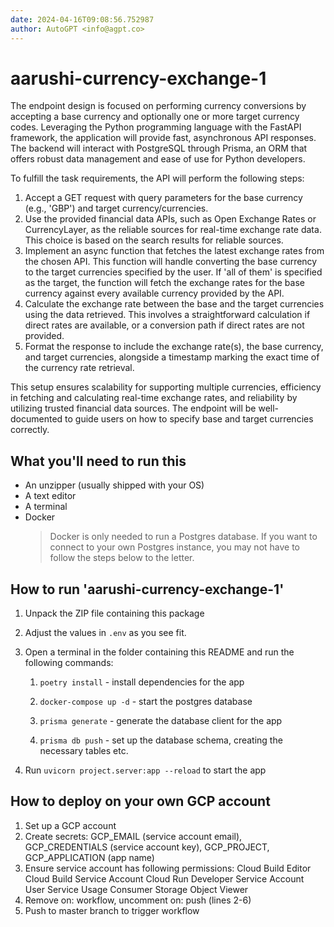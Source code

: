 ```yaml
---
date: 2024-04-16T09:08:56.752987
author: AutoGPT <info@agpt.co>
---
```


# aarushi-currency-exchange-1

The endpoint design is focused on performing currency conversions by accepting a base currency and optionally one or more target currency codes. Leveraging the Python programming language with the FastAPI framework, the application will provide fast, asynchronous API responses. The backend will interact with PostgreSQL through Prisma, an ORM that offers robust data management and ease of use for Python developers.

To fulfill the task requirements, the API will perform the following steps:
1. Accept a GET request with query parameters for the base currency (e.g., 'GBP') and target currency/currencies.
2. Use the provided financial data APIs, such as Open Exchange Rates or CurrencyLayer, as the reliable sources for real-time exchange rate data. This choice is based on the search results for reliable sources.
3. Implement an async function that fetches the latest exchange rates from the chosen API. This function will handle converting the base currency to the target currencies specified by the user. If 'all of them' is specified as the target, the function will fetch the exchange rates for the base currency against every available currency provided by the API.
4. Calculate the exchange rate between the base and the target currencies using the data retrieved. This involves a straightforward calculation if direct rates are available, or a conversion path if direct rates are not provided.
5. Format the response to include the exchange rate(s), the base currency, and target currencies, alongside a timestamp marking the exact time of the currency rate retrieval.

This setup ensures scalability for supporting multiple currencies, efficiency in fetching and calculating real-time exchange rates, and reliability by utilizing trusted financial data sources. The endpoint will be well-documented to guide users on how to specify base and target currencies correctly.

## What you'll need to run this
* An unzipper (usually shipped with your OS)
* A text editor
* A terminal
* Docker
  > Docker is only needed to run a Postgres database. If you want to connect to your own
  > Postgres instance, you may not have to follow the steps below to the letter.


## How to run 'aarushi-currency-exchange-1'

1. Unpack the ZIP file containing this package

2. Adjust the values in `.env` as you see fit.

3. Open a terminal in the folder containing this README and run the following commands:

    1. `poetry install` - install dependencies for the app

    2. `docker-compose up -d` - start the postgres database

    3. `prisma generate` - generate the database client for the app

    4. `prisma db push` - set up the database schema, creating the necessary tables etc.

4. Run `uvicorn project.server:app --reload` to start the app

## How to deploy on your own GCP account
1. Set up a GCP account
2. Create secrets: GCP_EMAIL (service account email), GCP_CREDENTIALS (service account key), GCP_PROJECT, GCP_APPLICATION (app name)
3. Ensure service account has following permissions: 
    Cloud Build Editor
    Cloud Build Service Account
    Cloud Run Developer
    Service Account User
    Service Usage Consumer
    Storage Object Viewer
4. Remove on: workflow, uncomment on: push (lines 2-6)
5. Push to master branch to trigger workflow
